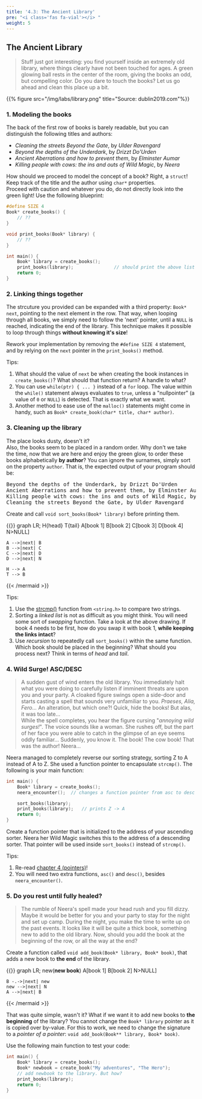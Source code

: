 ```yaml
---
title: '4.3: The Ancient Library'
pre: "<i class='fas fa-vial'></i> "
weight: 5
---
```


## The Ancient Library

> Stuff just got interesting: you find yourself inside an extremely old library, where things clearly have not been touched for ages. A green glowing ball rests in the center of the room, giving the books an odd, but compelling color. Do you dare to touch the books? Let us go ahead and clean this place up a bit. 

{{% figure src="/img/labs/library.png" title="Source: dublin2019.com"%}}


### 1. Modeling the books

The back of the first row of books is barely readable, but you can distinguish the following titles and authors: 

* _Cleaning the streets Beyond the Gate_, by _Ulder Ravengard_
* _Beyond the depths of the Underdark_, by _Drizzt Do'Urden_
* _Ancient Aberrations and how to prevent them_, by _Elminster Aumar_
* _Killing people with cows: the ins and outs of Wild Magic_, by _Neera_

How should we proceed to model the concept of a book? Right, a `struct`! Keep track of the title and the author using `char*` properties. <br/>
Proceed with caution and whatever you do, do not directly look into the green light! Use the following blueprint:

```C
#define SIZE 4
Book* create_books() {
    // ??
}

void print_books(Book* library) {
    // ??
}

int main() {
    Book* library = create_books();
    print_books(library);               // should print the above list ([title], by [author])
    return 0;
}
```

### 2. Linking things together

The strcuture you provided can be expanded with a third property: `Book* next`, pointing to the next element in the row. That way, when looping through all books, we simply need to follow the 'next' pointer, until a `NULL` is reached, indicating the end of the library. This technique makes it possible to loop through things **without knowing it's size**! 

Rework your implementation by removing the `#define SIZE 4` statement, and by relying on the `next` pointer in the `print_books()` method. 

Tips:

1. What should the value of `next` be when creating the book instances in `create_books()`? What should that function return? A handle to what?
2. You can use `while(ptr) { ... }` instead of a `for` loop. The value within the `while()` statement always evaluates to `true`, unless a "nullpointer" (a value of `0` or `NULL`) is detected. That is exactly what we want. 
3. Another method to ease use of the `malloc()` statements might come in handy, such as `Book* create_book(char* title, char* author)`.

### 3. Cleaning up the library

The place looks dusty, doesn't it? <br/>
Also, the books seem to be placed in a random order. Why don't we take the time, now that we are here and enjoy the green glow, to order these books alphabetically **by author**? You can ignore the surnames, simply sort on the property `author`. That is, the expected output of your program should be:

<pre>
Beyond the depths of the Underdark, by Drizzt Do'Urden
Ancient Aberrations and how to prevent them, by Elminster Aumar
Killing people with cows: the ins and outs of Wild Magic, by Neera
Cleaning the streets Beyond the Gate, by Ulder Ravengard
</pre>

Create and call `void sort_books(Book* library)` before printing them.

{{<mermaid>}}
graph LR;
    H{head}
    T{tail}
    A[book 1]
    B[book 2]
    C[book 3]
    D[book 4]
    N>NULL]

    A -->|next| B
    B -->|next| C
    C -->|next| D
    D -->|next| N

    H --> A
    T --> B
{{< /mermaid >}}


Tips:

1. Use the [strcmp()](https://www.tutorialspoint.com/c_standard_library/c_function_strcmp) function from `<string.h>` to compare two strings.
2. Sorting a _linked list_ is not as difficult as you might think. You will need some sort of _swapping_ function. Take a look at the above drawing. If book 4 needs to be first, how do you swap it with book 1, **while keeping the links intact**? 
3. Use _recursion_ to repeatedly call `sort_books()` within the same function. Which book should be placed in the beginning? What should you process next? Think in terms of _head_ and _tail_. 

### 4. Wild Surge! ASC/DESC

> A sudden gust of wind enters the old library. You immediately halt what you were doing to carefully listen if imminent threats are upon you and your party. A cloaked figure swings open a side-door and starts casting a spell that sounds very unfamiliar to you. _Praeses, Alia, Fero..._ An alteration, but which one?! Quick, hide the books! But alas, it was too late... <br/>
While the spell completes, you hear the figure cursing "_annoying wild surges!_". The voice sounds like a woman. She rushes off, but the part of her face you were able to catch in the glimpse of an eye seems oddly familiar... Suddenly, you know it. The book! The cow book! That was the author! Neera... 

Neera managed to completely reverse our sorting strategy, sorting Z to A instead of A to Z. She used a function pointer to encapsulate `strcmp()`. The following is your main function:

```C
int main() {
    Book* library = create_books();
    neera_encounter();  // changes a function pointer from asc to desc

    sort_books(library);
    print_books(library);   // prints Z -> A
    return 0;
}
```

Create a function pointer that is initialized to the address of your ascending sorter. Neera her Wild Magic switches this to the address of a descending sorter. That pointer will be used inside `sort_books()` instead of `strcmp()`.

Tips:

1. Re-read [chapter 4 (pointers)](/ch4-pointers)!
2. You will need two extra functions, `asc()` and `desc()`, besides `neera_encounter()`.

### 5. Do you rest until fully healed?

> The rumble of Neera's spell made your head rush and you fill dizzy. Maybe it would be better for you and your party to stay for the night and set up camp. During the night, you make the time to write up on the past events. It looks like it will be quite a thick book, something new to add to the old library. Now, should you add the book at the beginning of the row, or all the way at the end?

Create a function called `void add_book(Book* library, Book* book)`, that adds a new book to **the end** of the library.

{{<mermaid>}}
graph LR;
    new(<strong>new book</strong>)
    A[book 1]
    B[book 2]
    N>NULL]    

    B -.->|next| new
    new -->|next| N
    A -->|next| B
{{< /mermaid >}}

That was quite simple, wasn't it? What if we want it to add new books to **the beginning** of the library? You cannot change the `Book* library` pointer as it is copied over by-value. For this to work, we need to change the signature to a _pointer of a pointer_: `void add_book(Book** library, Book* book)`.

Use the following main function to test your code:

```C
int main() {
    Book* library = create_books();
    Book* newbook = create_book("My adventures", "The Hero");
    // add newbook to the library. But how? 
    print_books(library);
    return 0;
}
```

